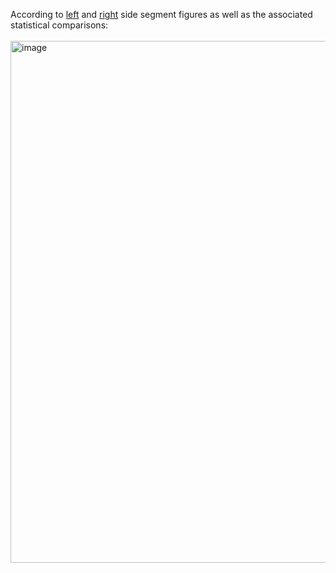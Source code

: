 According to [left](https://github.com/rinivarg/ReproRehab2024-Pod3/blob/main/Materials/Week%207%20%26%208/figures/left_allVars.svg) and [right](https://github.com/rinivarg/ReproRehab2024-Pod3/blob/main/Materials/Week%207%20%26%208/figures/right_allVars.svg) side segment figures as well as the associated statistical comparisons:<br><br>
<img width="835" alt="image" src="https://github.com/user-attachments/assets/001a0d04-fc10-4f6d-b65b-5da7faae495c">
